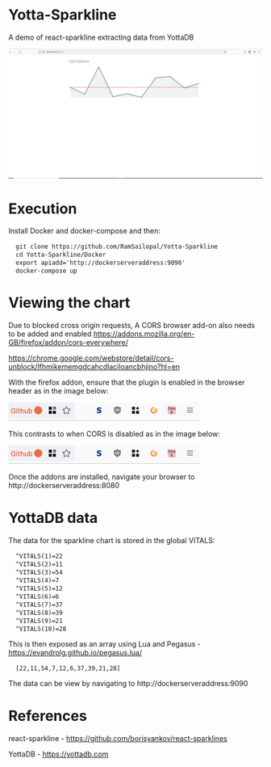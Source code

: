 # Yotta-Sparkline

A demo of react-sparkline extracting data from YottaDB

![Alt text](vitals.JPG?raw=true "view")

# Execution

Install Docker and docker-compose and then:

      git clone https://github.com/RamSailopal/Yotta-Sparkline
      cd Yotta-Sparkline/Docker
      export apiadd='http://dockerserveraddress:9090'
      docker-compose up
      
# Viewing the chart

   Due to blocked cross origin requests, A CORS browser add-on also needs to be added and enabled
   https://addons.mozilla.org/en-GB/firefox/addon/cors-everywhere/
   
   https://chrome.google.com/webstore/detail/cors-unblock/lfhmikememgdcahcdlaciloancbhjino?hl=en
   
   With the firefox addon, ensure that the plugin is enabled in the browser header as in the image below:
   
   ![Alt text](https://github.com/RamSailopal/Fileman-d3/raw/main/corsdisabled.png?raw=true "CORS enabled")
   
   This contrasts to when CORS is disabled as in the image below:
   
   ![Alt text](https://github.com/RamSailopal/Fileman-d3/raw/main/corsdisabled.png?raw=true "CORS disabled")
   
 Once the addons are installed, navigate your browser to http://dockerserveraddress:8080
 
 
 # YottaDB data
 
 The data for the sparkline chart is stored in the global VITALS:
 
      ^VITALS(1)=22
      ^VITALS(2)=11
      ^VITALS(3)=54
      ^VITALS(4)=7
      ^VITALS(5)=12
      ^VITALS(6)=6
      ^VITALS(7)=37
      ^VITALS(8)=39
      ^VITALS(9)=21
      ^VITALS(10)=28
      
 This is then exposed as an array using Lua and Pegasus - https://evandrolg.github.io/pegasus.lua/
 
      [22,11,54,7,12,6,37,39,21,28] 
      
 The data can be view by navigating to http://dockerserveraddress:9090
 
 


      

#  References

react-sparkline - https://github.com/borisyankov/react-sparklines

YottaDB - https://yottadb.com
